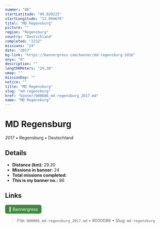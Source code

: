 ```yaml
---
nummer: "86"
startLatitude: "49.020225"
startLongitude: "12.094676"
titel: "MD Regensburg"
picture: ""
region: "Regensburg"
country: "Deutschland"
completed: "2232"
missions: "24"
date: "2017"
bg-link: "https://bannergress.com/banner/md-regensburg-3d16"
onyx: "0"
description: ""
lengthKMeters: "29,30"
umap: ""
missionDay: ""
notice: ""
title: "MD Regensburg"
slug: "md-regensburg"
href: "banner/000086_md-regensburg_2017.md"
name: "MD Regensburg"
---
```

# MD Regensburg

*2017* • Regensburg • Deutschland





## Details
- **Distance (km):** 29.30
- **Missions in banner:** 24
- **Total missions completed:** 
- **This is my banner no.:** 86





## Links
<a href="https://bannergress.com/banner/md-regensburg-3d16" target="_blank" style="display:inline-block;margin-right:8px;padding:6px 12px;background:#3c8b3c;color:#fff;text-decoration:none;border-radius:6px;">🔗 Bannergress</a>



> File: `000086_md-regensburg_2017.md` • #000086 • Slug: `md-regensburg`
